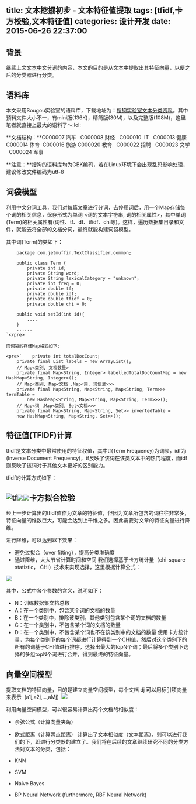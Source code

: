 title: 文本挖掘初步 - 文本特征值提取
tags: [tfidf,卡方校验,文本特征值]
categories: 设计开发
date: 2015-06-26 22:37:00
---

## 背景

继续上文[文本中文分词](http://www.jetmuffin.com/archives/225)的内容，本文的目的是从文本中提取出其特征向量，以便之后的分类器进行分类。

## 语料库

本文采用Sougou实验室的语料库，下载地址为：[搜狗实验室文本分类资料](http://www.sogou.com/labs/dl/c.html)。其中预料文件大小不一，有mini版(136K)，精简版(30M)，以及完整版(108M)，这里笔者就直接上最大的语料了～:lol:

**文档结构：**C000007 汽车   C000008 财经   C000010  IT   C000013 健康   C000014 体育  C000016 旅游 C000020 教育   C000022 招聘   C000023 文学   C000024 军事

**注意：**搜狗的语料库均为GBK编码，若在Linux环境下会出现乱码影响处理，建议修改文件编码为utf-8

## 词袋模型

利用中文分词工具，我们对每篇文章进行分词，去停用词后，用一个Map存储每个词的相关信息，保存形式为单词 <词的文本字符串, 词的相关属性>，其中单词(Term)的相关属性有(词性、tf、df、tfidf、chi等)。这样，遍历数据集目录和文件，就能去将全部的文档分词，最终就能构建词袋模型。

其中词(Term)的类如下：

        package com.jetmuffin.TextClassifier.common;

        public class Term {
            private int id;
            private String word;
            private String lexicalCategory = "unknown";
            private int freq = 0;
            private double tf;
            private double idf;
            private double tfidf = 0;
            private double chi = 0;

        public void setId(int id){
            ....
        }
        ......
    `</pre>

    而词袋的存储Map格式如下:

    <pre>`    private int totalDocCount;
        private final List labels = new ArrayList();
        // Map<类别, 文档数量>
        private final Map<String, Integer> labelledTotalDocCountMap = new HashMap<String, Integer>();
        // Map<类别, Map<文档 ,Map<词, 词信息>>>
        private final Map<String, Map<String, Map<String, Term>>> termTable =
            new HashMap<String, Map<String, Map<String, Term>>>();
        // Map<词 ,Map<类别, Set<文档>>>
        private final Map<String, Map<String, Set>> invertedTable =
        new HashMap<String, Map<String, Set>>();

## 特征值(TFIDF)计算

tfidf是文本分类中最常使用的特征权值，其中tf(Term Frequency)为词频，idf为(Inverse Document Frequency)，tf反映了该词在该类文本中的热门程度，而idf则反映了该词对于其他文本更好的区别能力。

tfidf的计算方式如下：

## ![tf](http://i4.tietuku.com/218e13597b4ea3d8.png)![](http://i4.tietuku.com/c20eec142f06b175.png)![](http://i4.tietuku.com/a15b04b7d23c4837.png)卡方拟合检验

经上一步计算出的tfidf值作为文章的特征值，但因为文章所包含的词往往非常多，特征向量的维数巨大，可能会达到上千维之多。因此需要对文章的特征向量进行降维。

进行降维，可以达到以下效果：

*   避免过拟合（over fitting），提高分类准确度
*   通过降维，大大节省计算时间和空间
我们选择基于卡方统计量（chi-square statistic， CHI）技术来实现选择，这里根据计算公式：

![](http://i4.tietuku.com/2dce06a9ac95d718.jpg)

其中，公式中各个参数的含义，说明如下：

*   N：训练数据集文档总数
*   A：在一个类别中，包含某个词的文档的数量
*   B：在一个类别中，排除该类别，其他类别包含某个词的文档的数量
*   C：在一个类别中，不包含某个词的文档的数量
*   D：在一个类别中，不包含某个词也不在该类别中的文档的数量
使用卡方统计量，为每个类别下的每个词都进行计算得到一个CHI值，然后对这个类别下的所有的词基于CHI值进行排序，选择出最大的topN个词；最后将多个类别下选择的多组topN个词进行合并，得到最终的特征向量。

## 向量空间模型

提取文档的特征向量，目的是建立向量空间模型，每个文档 dj 可以用标引项向量来表示  (a1j,a2j,…,aMj)  ![](http://i4.tietuku.com/e665571f39dec3cb.png)

利用向量空间模型，可以很容易计算出两个文档的相似度：

*   余弦公式（计算向量夹角）
*   欧式距离（计算两点距离）
计算出了文本相似度（文本距离），则可以进行我们的下，即进行分类器的建立了。我们将在后续的文章继续研究不同的分类方法对文本的分类，包括：

*   KNN
*   SVM
*   Naive Bayes
*   BP Neural Network (furthermore, RBF Neural Network)
